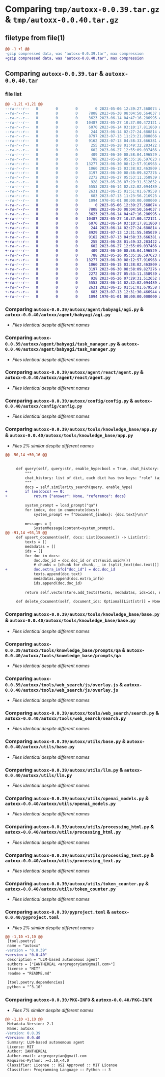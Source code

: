 # Comparing `tmp/autoxx-0.0.39.tar.gz` & `tmp/autoxx-0.0.40.tar.gz`

## filetype from file(1)

```diff
@@ -1 +1 @@
-gzip compressed data, was "autoxx-0.0.39.tar", max compression
+gzip compressed data, was "autoxx-0.0.40.tar", max compression
```

## Comparing `autoxx-0.0.39.tar` & `autoxx-0.0.40.tar`

### file list

```diff
@@ -1,21 +1,21 @@
--rw-r--r--   0        0        0        0 2023-05-06 12:39:27.568074 autoxx-0.0.39/README.md
--rw-r--r--   0        0        0     7808 2023-06-30 08:04:50.564037 autoxx-0.0.39/autoxx/agent/babyagi/agi.py
--rw-r--r--   0        0        0     3623 2023-06-14 04:47:16.286995 autoxx-0.0.39/autoxx/agent/babyagi/task_manager.py
--rw-r--r--   0        0        0    10487 2023-05-27 10:37:00.472121 autoxx-0.0.39/autoxx/agent/react/agent.py
--rw-r--r--   0        0        0     6070 2023-06-14 03:10:17.811860 autoxx-0.0.39/autoxx/config/config.py
--rw-r--r--   0        0        0      244 2023-06-14 02:27:24.680814 autoxx-0.0.39/autoxx/setup.py
--rw-r--r--   0        0        0     8797 2023-07-13 11:23:21.080866 autoxx-0.0.39/autoxx/tools/knowledge_base/app.py
--rw-r--r--   0        0        0     9162 2023-07-13 04:58:33.666381 autoxx-0.0.39/autoxx/tools/knowledge_base/base.py
--rw-r--r--   0        0        0      255 2023-06-28 01:49:32.283422 autoxx-0.0.39/autoxx/tools/knowledge_base/prompts/__init__.py
--rw-r--r--   0        0        0      602 2023-06-27 12:55:09.037466 autoxx-0.0.39/autoxx/tools/knowledge_base/prompts/qa
--rw-r--r--   0        0        0      409 2023-06-30 08:58:04.196529 autoxx-0.0.39/autoxx/tools/llm/base.py
--rw-r--r--   0        0        0      788 2023-05-26 05:35:16.597623 autoxx-0.0.39/autoxx/tools/web_search/js/overlay.js
--rw-r--r--   0        0        0    13277 2023-06-30 08:12:57.916963 autoxx-0.0.39/autoxx/tools/web_search/search.py
--rw-r--r--   0        0        0     1060 2023-06-15 03:38:02.463809 autoxx-0.0.39/autoxx/utils/base.py
--rw-r--r--   0        0        0     3197 2023-06-30 08:58:09.827276 autoxx-0.0.39/autoxx/utils/llm.py
--rw-r--r--   0        0        0     2272 2023-06-27 05:53:11.358939 autoxx-0.0.39/autoxx/utils/openai_models.py
--rw-r--r--   0        0        0      928 2023-05-26 07:29:31.512652 autoxx-0.0.39/autoxx/utils/processing_html.py
--rw-r--r--   0        0        0     5553 2023-06-14 02:32:02.094489 autoxx-0.0.39/autoxx/utils/processing_text.py
--rw-r--r--   0        0        0     2631 2023-06-15 01:51:01.679558 autoxx-0.0.39/autoxx/utils/token_counter.py
--rw-r--r--   0        0        0      683 2023-07-13 11:23:56.216923 autoxx-0.0.39/pyproject.toml
--rw-r--r--   0        0        0     1094 1970-01-01 00:00:00.000000 autoxx-0.0.39/PKG-INFO
+-rw-r--r--   0        0        0        0 2023-05-06 12:39:27.568074 autoxx-0.0.40/README.md
+-rw-r--r--   0        0        0     7808 2023-06-30 08:04:50.564037 autoxx-0.0.40/autoxx/agent/babyagi/agi.py
+-rw-r--r--   0        0        0     3623 2023-06-14 04:47:16.286995 autoxx-0.0.40/autoxx/agent/babyagi/task_manager.py
+-rw-r--r--   0        0        0    10487 2023-05-27 10:37:00.472121 autoxx-0.0.40/autoxx/agent/react/agent.py
+-rw-r--r--   0        0        0     6070 2023-06-14 03:10:17.811860 autoxx-0.0.40/autoxx/config/config.py
+-rw-r--r--   0        0        0      244 2023-06-14 02:27:24.680814 autoxx-0.0.40/autoxx/setup.py
+-rw-r--r--   0        0        0     8929 2023-07-13 12:31:55.585029 autoxx-0.0.40/autoxx/tools/knowledge_base/app.py
+-rw-r--r--   0        0        0     9162 2023-07-13 04:58:33.666381 autoxx-0.0.40/autoxx/tools/knowledge_base/base.py
+-rw-r--r--   0        0        0      255 2023-06-28 01:49:32.283422 autoxx-0.0.40/autoxx/tools/knowledge_base/prompts/__init__.py
+-rw-r--r--   0        0        0      602 2023-06-27 12:55:09.037466 autoxx-0.0.40/autoxx/tools/knowledge_base/prompts/qa
+-rw-r--r--   0        0        0      409 2023-06-30 08:58:04.196529 autoxx-0.0.40/autoxx/tools/llm/base.py
+-rw-r--r--   0        0        0      788 2023-05-26 05:35:16.597623 autoxx-0.0.40/autoxx/tools/web_search/js/overlay.js
+-rw-r--r--   0        0        0    13277 2023-06-30 08:12:57.916963 autoxx-0.0.40/autoxx/tools/web_search/search.py
+-rw-r--r--   0        0        0     1060 2023-06-15 03:38:02.463809 autoxx-0.0.40/autoxx/utils/base.py
+-rw-r--r--   0        0        0     3197 2023-06-30 08:58:09.827276 autoxx-0.0.40/autoxx/utils/llm.py
+-rw-r--r--   0        0        0     2272 2023-06-27 05:53:11.358939 autoxx-0.0.40/autoxx/utils/openai_models.py
+-rw-r--r--   0        0        0      928 2023-05-26 07:29:31.512652 autoxx-0.0.40/autoxx/utils/processing_html.py
+-rw-r--r--   0        0        0     5553 2023-06-14 02:32:02.094489 autoxx-0.0.40/autoxx/utils/processing_text.py
+-rw-r--r--   0        0        0     2631 2023-06-15 01:51:01.679558 autoxx-0.0.40/autoxx/utils/token_counter.py
+-rw-r--r--   0        0        0      683 2023-07-13 12:31:30.466944 autoxx-0.0.40/pyproject.toml
+-rw-r--r--   0        0        0     1094 1970-01-01 00:00:00.000000 autoxx-0.0.40/PKG-INFO
```

### Comparing `autoxx-0.0.39/autoxx/agent/babyagi/agi.py` & `autoxx-0.0.40/autoxx/agent/babyagi/agi.py`

 * *Files identical despite different names*

### Comparing `autoxx-0.0.39/autoxx/agent/babyagi/task_manager.py` & `autoxx-0.0.40/autoxx/agent/babyagi/task_manager.py`

 * *Files identical despite different names*

### Comparing `autoxx-0.0.39/autoxx/agent/react/agent.py` & `autoxx-0.0.40/autoxx/agent/react/agent.py`

 * *Files identical despite different names*

### Comparing `autoxx-0.0.39/autoxx/config/config.py` & `autoxx-0.0.40/autoxx/config/config.py`

 * *Files identical despite different names*

### Comparing `autoxx-0.0.39/autoxx/tools/knowledge_base/app.py` & `autoxx-0.0.40/autoxx/tools/knowledge_base/app.py`

 * *Files 2% similar despite different names*

```diff
@@ -50,14 +50,16 @@
 
 
     def query(self, query:str, enable_hype:bool = True, chat_history: Optional[list[dict[str, str]]]=None):
         """
         chat_history: list of dict, each dict has two keys: "role" (ai, human, system) and "content"
         """
         docs = self.similarity_search(query, enable_hype)
+        if len(docs) == 0:
+            return {"answer": None, "reference": docs}
 
         system_prompt = load_prompt("qa")
         for index, doc in enumerate(docs):
             system_prompt += f"Document_{index}: {doc.text}\n\n"
 
         messages = [
             SystemMessage(content=system_prompt),
@@ -91,14 +93,15 @@
     def upsert_document(self, docs: List[Document]) -> List[str]:
         texts = []
         medadatas = []
         ids = []
         for doc in docs:
             doc.doc_id = doc.doc_id or str(uuid.uuid4())
             # chunks = [chunk for chunk, _ in (split_text(doc.text))]
+            doc.extra_info["doc_id"] = doc.doc_id
             texts.append(doc.text)
             medadatas.append(doc.extra_info)
             ids.append(doc.doc_id)
 
         return self.vectorstore.add_texts(texts, medadatas, ids=ids, namespace=self.namespace)
 
     def delete_document(self, document_ids: Optional[List[str]] = None) -> None:
```

### Comparing `autoxx-0.0.39/autoxx/tools/knowledge_base/base.py` & `autoxx-0.0.40/autoxx/tools/knowledge_base/base.py`

 * *Files identical despite different names*

### Comparing `autoxx-0.0.39/autoxx/tools/knowledge_base/prompts/qa` & `autoxx-0.0.40/autoxx/tools/knowledge_base/prompts/qa`

 * *Files identical despite different names*

### Comparing `autoxx-0.0.39/autoxx/tools/web_search/js/overlay.js` & `autoxx-0.0.40/autoxx/tools/web_search/js/overlay.js`

 * *Files identical despite different names*

### Comparing `autoxx-0.0.39/autoxx/tools/web_search/search.py` & `autoxx-0.0.40/autoxx/tools/web_search/search.py`

 * *Files identical despite different names*

### Comparing `autoxx-0.0.39/autoxx/utils/base.py` & `autoxx-0.0.40/autoxx/utils/base.py`

 * *Files identical despite different names*

### Comparing `autoxx-0.0.39/autoxx/utils/llm.py` & `autoxx-0.0.40/autoxx/utils/llm.py`

 * *Files identical despite different names*

### Comparing `autoxx-0.0.39/autoxx/utils/openai_models.py` & `autoxx-0.0.40/autoxx/utils/openai_models.py`

 * *Files identical despite different names*

### Comparing `autoxx-0.0.39/autoxx/utils/processing_html.py` & `autoxx-0.0.40/autoxx/utils/processing_html.py`

 * *Files identical despite different names*

### Comparing `autoxx-0.0.39/autoxx/utils/processing_text.py` & `autoxx-0.0.40/autoxx/utils/processing_text.py`

 * *Files identical despite different names*

### Comparing `autoxx-0.0.39/autoxx/utils/token_counter.py` & `autoxx-0.0.40/autoxx/utils/token_counter.py`

 * *Files identical despite different names*

### Comparing `autoxx-0.0.39/pyproject.toml` & `autoxx-0.0.40/pyproject.toml`

 * *Files 2% similar despite different names*

```diff
@@ -1,10 +1,10 @@
 [tool.poetry]
 name = "autoxx"
-version = "0.0.39"
+version = "0.0.40"
 description = "LLM-based autonomous agent"
 authors = ["IANTHEREAL <argregoryian@gmail.com>"]
 license = "MIT"
 readme = "README.md"
 
 [tool.poetry.dependencies]
 python = "^3.10"
```

### Comparing `autoxx-0.0.39/PKG-INFO` & `autoxx-0.0.40/PKG-INFO`

 * *Files 7% similar despite different names*

```diff
@@ -1,10 +1,10 @@
 Metadata-Version: 2.1
 Name: autoxx
-Version: 0.0.39
+Version: 0.0.40
 Summary: LLM-based autonomous agent
 License: MIT
 Author: IANTHEREAL
 Author-email: argregoryian@gmail.com
 Requires-Python: >=3.10,<4.0
 Classifier: License :: OSI Approved :: MIT License
 Classifier: Programming Language :: Python :: 3
```

